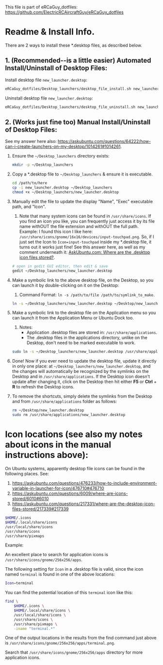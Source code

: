 This file is part of eRCaGuy_dotfiles: https://github.com/ElectricRCAircraftGuy/eRCaGuy_dotfiles


# Readme & Install Info.

There are 2 ways to install these \*.desktop files, as described below.


## 1. (Recommended--is a little easier) Automated Install/Uninstall of Desktop Files:

Install desktop file `new_launcher.desktop`:

```bash
eRCaGuy_dotfiles/Desktop_launchers/desktop_file_install.sh new_launcher.desktop
```

Uninstall desktop file `new_launcher.desktop`:

```bash
eRCaGuy_dotfiles/Desktop_launchers/desktop_file_uninstall.sh new_launcher.desktop
```


## 2. (Works just fine too) Manual Install/Uninstall of Desktop Files:

See my answer here also: https://askubuntu.com/questions/64222/how-can-i-create-launchers-on-my-desktop/1014261#1014261.
 
1. Ensure the `~/Desktop_launchers` directory exists:
    ```bash
    mkdir -p ~/Desktop_launchers
    ```
2. Copy a \*.desktop file to `~/Desktop_launchers` & ensure it is executable.
    ```bash
    cd /path/to/here
    cp -i new_launcher.desktop ~/Desktop_launchers
    chmod +x ~/Desktop_launchers/new_launcher.desktop
    ```
3. Manually edit the file to update the display "Name", "Exec" executable path, and "Icon". 
    1. Note that many system icons can be found in `/usr/share/icons`. If you find an icon you like, you can frequently just access it by its file name withOUT the file extension and withOUT the full path. Example: I found this icon I like here: `/usr/share/icons/gnome/16x16/devices/input-touchpad.png`. So, if I just set the Icon to `Icon=input-touchpad` inside my \*.desktop file, it turns out it works just fine! See this answer here, as well as my comment underneath it: [AskUbuntu.com: Where are the .desktop icon files stored?](https://askubuntu.com/a/217339/327339).
    
    ```bash
    # open in gedit GUI editor, then edit & save
    gedit ~/Desktop_launchers/new_launcher.desktop
    ```
4. Make a symbolic link to the above desktop file, on the Desktop, so you can launch it by double-clicking on it on the Desktop: 
    1. Command Format: `ln -s /path/to/file /path/to/symlink_to_make`.

    ```bash
    ln -s ~/Desktop_launchers/new_launcher.desktop ~/Desktop/new_launcher.desktop
    ```
5. Make a symbolic link to the desktop file on the Application menu so you can launch it from the Application Menu or Ubuntu Dock too. 
    1. Notes:
        - Application .desktop files are stored in: `/usr/share/applications`.
        - The .desktop files in the applications directory, unlike on the Desktop, don't need to be marked executable to work.

    ```bash
    sudo ln -s ~/Desktop_launchers/new_launcher.desktop /usr/share/applications/new_launcher.desktop
    ```
6. Done! Now if you ever need to update the desktop file, update it directly in only one place: at `~/Desktop_launchers/new_launcher.desktop`, and the changes will automatically be recognized by the symlinks on the Desktop and in `/usr/share/applications`. If the Desktop icon doesn't update after changing it, click on the Desktop then hit either **F5** or **Ctrl** + **R** to refresh the Desktop icons.
7. To remove the shortcuts, simply delete the symlinks from the Desktop and from `/usr/share/applications` folder as follows:
    ```bash
    rm ~/Desktop/new_launcher.desktop
    sudo rm /usr/share/applications/new_launcher.desktop
    ```


# Icon locations (see also my notes about icons in the manual instructions above):

On Ubuntu systems, apparently desktop file icons can be found in the following places. See:

1. https://askubuntu.com/questions/476233/how-to-include-environment-variable-in-launcher-for-icon/476710#476710
1. https://askubuntu.com/questions/6009/where-are-icons-stored/6010#6010
1. https://askubuntu.com/questions/217331/where-are-the-desktop-icon-files-stored/217339#217339

```bash
$HOME/.icons
$HOME/.local/share/icons
/usr/local/share/icons
/usr/share/icons
/usr/share/pixmaps
```

Example:

An excellent place to search for application icons is `/usr/share/icons/gnome/256x256/apps`. 

The following setting for `Icon` in a .desktop file is valid, since the icon named `terminal` is found in one of the above locations:

```bash
Icon=terminal
```

You can find the potential location of this `terminal` icon like this:
```bash
find \
    $HOME/.icons \
    $HOME/.local/share/icons \
    /usr/local/share/icons \
    /usr/share/icons \
    /usr/share/pixmaps \
    -iname "terminal.*"
```

One of the output locations in the results from the find command just above is `/usr/share/icons/gnome/256x256/apps/terminal.png`. 

Search that `/usr/share/icons/gnome/256x256/apps` directory for more application icons.
